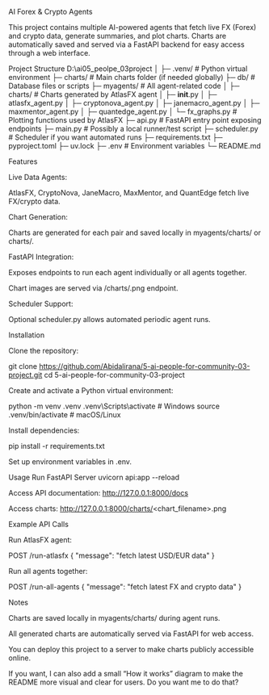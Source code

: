 AI Forex & Crypto Agents

This project contains multiple AI-powered agents that fetch live FX (Forex) and crypto data, generate summaries, and plot charts. Charts are automatically saved and served via a FastAPI backend for easy access through a web interface.

Project Structure
D:\ai05_peolpe_03project
│
├─ .venv/                   # Python virtual environment
├─ charts/                  # Main charts folder (if needed globally)
├─ db/                      # Database files or scripts
├─ myagents/                # All agent-related code
│   ├─ charts/              # Charts generated by AtlasFX agent
│   ├─ __init__.py
│   ├─ atlasfx_agent.py
│   ├─ cryptonova_agent.py
│   ├─ janemacro_agent.py
│   ├─ maxmentor_agent.py
│   ├─ quantedge_agent.py
│   └─ fx_graphs.py         # Plotting functions used by AtlasFX
├─ api.py                   # FastAPI entry point exposing endpoints
├─ main.py                  # Possibly a local runner/test script
├─ scheduler.py             # Scheduler if you want automated runs
├─ requirements.txt
├─ pyproject.toml
├─ uv.lock
├─ .env                     # Environment variables
└─ README.md

Features

Live Data Agents:

AtlasFX, CryptoNova, JaneMacro, MaxMentor, and QuantEdge fetch live FX/crypto data.

Chart Generation:

Charts are generated for each pair and saved locally in myagents/charts/ or charts/.

FastAPI Integration:

Exposes endpoints to run each agent individually or all agents together.

Chart images are served via /charts/<filename>.png endpoint.

Scheduler Support:

Optional scheduler.py allows automated periodic agent runs.

Installation

Clone the repository:

git clone https://github.com/Abidalirana/5-ai-people-for-community-03-project.git
cd 5-ai-people-for-community-03-project


Create and activate a Python virtual environment:

python -m venv .venv
.venv\Scripts\activate   # Windows
source .venv/bin/activate # macOS/Linux


Install dependencies:

pip install -r requirements.txt


Set up environment variables in .env.

Usage
Run FastAPI Server
uvicorn api:app --reload


Access API documentation: http://127.0.0.1:8000/docs

Access charts: http://127.0.0.1:8000/charts/<chart_filename>.png

Example API Calls

Run AtlasFX agent:

POST /run-atlasfx
{
    "message": "fetch latest USD/EUR data"
}


Run all agents together:

POST /run-all-agents
{
    "message": "fetch latest FX and crypto data"
}

Notes

Charts are saved locally in myagents/charts/ during agent runs.

All generated charts are automatically served via FastAPI for web access.

You can deploy this project to a server to make charts publicly accessible online.

If you want, I can also add a small “How it works” diagram to make the README more visual and clear for users. Do you want me to do that?